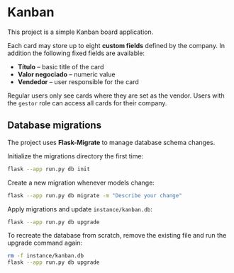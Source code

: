 # Kanban

This project is a simple Kanban board application.

Each card may store up to eight **custom fields** defined by the company.  In
addition the following fixed fields are available:

* **Título** – basic title of the card
* **Valor negociado** – numeric value
* **Vendedor** – user responsible for the card

Regular users only see cards where they are set as the vendor.  Users with the
`gestor` role can access all cards for their company.

## Database migrations

The project uses **Flask-Migrate** to manage database schema changes.

Initialize the migrations directory the first time:

```bash
flask --app run.py db init
```

Create a new migration whenever models change:

```bash
flask --app run.py db migrate -m "Describe your change"
```

Apply migrations and update `instance/kanban.db`:

```bash
flask --app run.py db upgrade
```

To recreate the database from scratch, remove the existing file and run the
upgrade command again:

```bash
rm -f instance/kanban.db
flask --app run.py db upgrade
```
